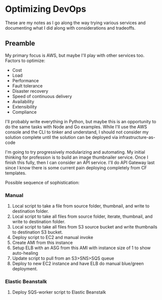# Optimizing DevOps

These are my notes as I go along the way trying various services and documenting what I did along with considerations and tradeoffs.

## Preamble

My primary focus is AWS, but maybe I'll play with other services too. Factors to optimize:

* Cost
* Load
* Performance
* Fault tolerance
* Disaster recovery
* Speed of continuous delivery
* Availability
* Extensibility
* Compliance

I'll probably write everything in Python, but maybe this is an opportunity to do the same tasks with Node and Go examples. While I'll use the AWS console and the CLI to tinker and understand, I should not consider my solution complete until the solution can be deployed via infrastructure-as-code

I'm going to try progressively modularizing and automating. My initial thinking for profession is to build an image thumbnailer service. Once I finish this fully, then I can consider an API service. I'll do API Gateway last since I know there is some current pain deploying completely from CF templates.

Possible sequence of sophistication:

### Manual

1. Local script to take a file from source folder, thumbnail, and write to destination folder.
2. Local script to take all files from source folder, iterate, thumbnail, and write to destination folder.
3. Local script to take all files from S3 source bucket and write thumbnails to destination S3 bucket.
4. Deploy script to EC2 and manual invoke
5. Create AMI from this instance
6. Setup ELB with an ASG from this AMI with instance size of 1 to show auto-healing
7. Update script to pull from an S3>SNS>SQS queue
8. Deploy to new EC2 instance and have ELB do manual blue/green deployment.

### Elastic Beanstalk
1. Deploy SQS-worker script to Elastic Beanstalk


